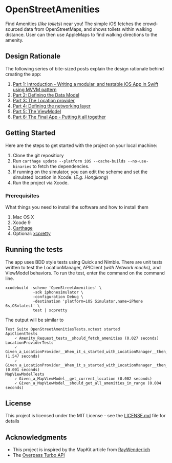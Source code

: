 
# OpenStreetAmenities

Find Amenities (*like toilets*) near you! The simple iOS  fetches the crowd-sourced data from OpenStreetMaps, and shows toilets within walking distance. 
User can then use AppleMaps to find walking directions to the amenity. 

## Design Rationale

The following series of bite-sized posts explain the design rationale behind creating the app:

1. [Part 1: Introduction - Writing a modular, and testable iOS App in Swift using MVVM pattern](https://samkhawase.com/blog/mvvm_swift_introduction/)
2. [Part 2: Defining the Data Model](https://samkhawase.com/blog/mvvm_swift_model/)
3. [Part 3: The Location provider](https://samkhawase.com/blog/mvvm_swift_location_provider/)
4. [Part 4: Defining the networking layer](https://samkhawase.com/blog/mvvm_swift_networking/)
5. [Part 5: The ViewModel](https://samkhawase.com/blog/mvvm_swift_view_model/)
6. [Part 6: The Final App - Putting it all together](https://samkhawase.com/blog/mvvm_swift_final_app/)



## Getting Started

Here are the steps to get started with the project on your local machine:
1. Clone the git repositiory
2. Run `carthage update --platform iOS --cache-builds --no-use-binaries` to fetch the dependencies.
3. If running on the simulator, you can edit the scheme and set the simulated location in Xcode. (*E.g. Hongkong*)
4. Run the project via Xcode.

### Prerequisites

What things you need to install the software and how to install them

1. Mac OS X
2. Xcode 9
3. [Carthage](https://github.com/Carthage/Carthage) 
4. Optional: [xcpretty](https://github.com/supermarin/xcpretty)

## Running the tests

The app uses BDD style tests using Quick and Nimble. There are unit tests written to test the LocationManager, APIClient (*with Network mocks*), and ViewModel behaviors. 
To run the test, enter the command on the command line.

```
xcodebuild -scheme 'OpenStreetAmenities' \
			-sdk iphonesimulator \
			-configuration Debug \
			-destination 'platform=iOS Simulator,name=iPhone 6s,OS=latest' \
			test | xcpretty
```

The output will be similar to 

```
Test Suite OpenStreetAmenitiesTests.xctest started
ApiClientTests
    ✓ Amenity_Request_tests__should_fetch_amenities (0.027 seconds)
LocationProviderTests
    ✓ Given_a_LocationProvider__When_it_s_started_with_LocationManager__then_starts_location_updates (1.547 seconds)
    ✓ Given_a_LocationProvider__When_it_s_started_with_LocationManager__then_provides_current_location (0.001 seconds)
MapViewModelTests
    ✓ Given_a_MapViewModel__get_current_location (0.002 seconds)
    ✓ Given_a_MapViewModel__should_get_all_amenities_in_range (0.004 seconds)
``` 

## License

This project is licensed under the MIT License - see the [LICENSE.md](LICENSE.md) file for details

## Acknowledgments

* This project is inspired by the MapKit article from [RayWenderlich](https://www.raywenderlich.com/160517/mapkit-tutorial-getting-started)
* The [Overpass Turbo API](https://overpass-turbo.eu/)

